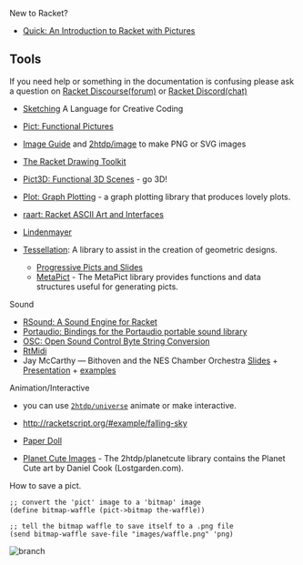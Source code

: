 New to Racket?

* [Quick: An Introduction to Racket with Pictures](https://docs.racket-lang.org/quick/) 

## Tools

If you need help or something in the documentation is confusing please ask a question on [Racket Discourse(forum)](https://racket.discourse.group) or [Racket Discord(chat)](https://discord.gg/6Zq8sH5)


* [Sketching](https://soegaard.github.io/sketching/) A Language for Creative Coding
* [Pict: Functional Pictures](https://docs.racket-lang.org/pict/)
* [Image Guide](https://docs.racket-lang.org/teachpack/2htdpimage-guide.html) and [2htdp/image](https://docs.racket-lang.org/teachpack/2htdpimage.html) to make PNG or SVG images
* [The Racket Drawing Toolkit](https://docs.racket-lang.org/draw/index.html)
* [Pict3D: Functional 3D Scenes](https://docs.racket-lang.org/pict3d) - go 3D!
* [Plot: Graph Plotting](https://docs.racket-lang.org/plot/) - a graph plotting library that produces lovely plots.
* [raart: Racket ASCII Art and Interfaces](https://docs.racket-lang.org/raart/index.html)


* [Lindenmayer](https://docs.racket-lang.org/lindenmayer)
* [Tessellation](https://pkgs.racket-lang.org/package/tessellation): A library to assist in the creation of geometric designs. 

  * [Progressive Picts and Slides](https://docs.racket-lang.org/ppict/index.html) 
  * [MetaPict](https://docs.racket-lang.org/metapict/) - The MetaPict library provides functions and data structures useful for generating picts. 

Sound
* [RSound: A Sound Engine for Racket](https://docs.racket-lang.org/rsound/index.html)
* [Portaudio: Bindings for the Portaudio portable sound library](https://docs.racket-lang.org/portaudio/index.html)
* [OSC: Open Sound Control Byte String Conversion](https://docs.racket-lang.org/osc/index.html)
* [RtMidi](https://docs.racket-lang.org/rtmidi/index.html)
* Jay McCarthy — Bithoven and the NES Chamber Orchestra [Slides](https://con.racket-lang.org/2015/mccarthy.pdf) + [Presentation](https://youtu.be/BDg79CPbdXQ) + [examples](https://github.com/jeapostrophe/srpnt/blob/master/examples/README.md)

Animation/Interactive
* you can use [`2htdp/universe`](https://docs.racket-lang.org/teachpack/2htdpuniverse.html) animate or make interactive.
* http://racketscript.org/#example/falling-sky



* [Paper Doll](https://github.com/standard-fish/paper-doll)
* [Planet Cute Images](https://docs.racket-lang.org/teachpack/2htdpPlanet_Cute_Images.html) - The 2htdp/planetcute library contains the Planet Cute art by Daniel Cook (Lostgarden.com).

How to save a pict.
```
;; convert the 'pict' image to a 'bitmap' image
(define bitmap-waffle (pict->bitmap the-waffle))

;; tell the bitmap waffle to save itself to a .png file
(send bitmap-waffle save-file "images/waffle.png" 'png)
```

![branch](https://docs.racket-lang.org/lindenmayer/pict.png)
